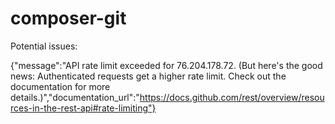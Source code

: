# composer-git

Potential issues:

{"message":"API rate limit exceeded for 76.204.178.72. (But here's the good news: Authenticated requests get a higher rate limit. Check out the documentation for more details.)","documentation_url":"https://docs.github.com/rest/overview/resources-in-the-rest-api#rate-limiting"}
